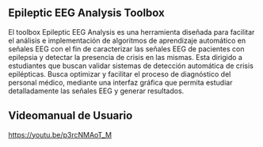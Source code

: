 ## Epileptic EEG Analysis Toolbox
El toolbox Epileptic EEG Analysis es una herramienta diseñada para facilitar el análisis e implementación de algoritmos de aprendizaje automático en señales EEG con el fin de caracterizar las señales EEG de pacientes con epilepsia y detectar la presencia de crisis en las mismas. Esta dirigido a estudiantes que buscan validar sistemas de detección automática de crisis epilépticas. Busca optimizar y facilitar el proceso de diagnóstico del personal médico, mediante una interfaz gráfica que permita estudiar detalladamente las señales EEG y generar resultados. 

## Videomanual de Usuario 
https://youtu.be/p3rcNMAoT_M



